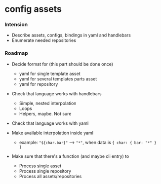 # config assets

### Intension

 * Describe assets, configs, bindings in yaml and handlebars
 * Enumerate needed repositories

### Roadmap

 * Decide format for (this part should be done once)
   * yaml for single template asset
   * yaml for several templates parts asset
   * yaml for repository

 * Check that language works with handlebars
   * Simple, nested interpolation
   * Loops
   * Helpers, maybe. Not sure

 * Check that language works with yaml
 * Make available interpolation inside yaml
   * example: `"${char.bar}"` --> `"*"`, when data is `{ char: { bar: "*" } }`

 * Make sure that there's a function (and maybe cli entry) to
   * Process single asset
   * Process single repository
   * Process all assets/repositories
